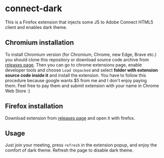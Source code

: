 # connect-dark
This is a Firefox extension that injects some JS to Adobe Connect HTML5 client and enables dark theme.

## Chromium installation
To install Chromium version (for Chromium, Chrome, new Edge, Brave etc.) you should clone this repository or download source code archive from [releases page](https://github.com/aerfanr/connect-dark/releases). Then you can go to chrome extensions page, enable developer tools and choose `Load Unpacked` and select **folder with extension source code inside it** and install the extension.
You have to follow this procedure because google wants $5 from me and I don't enjoy paying them. Feel free to pay them and submit extension with your name in Chrome Web Store :)

## Firefox installation
Download extension from [releases page](https://github.com/aerfanr/connect-dark/releases) and open it with firefox.

## Usage
Just join your meeting, press `refresh` in the extension popup, and enjoy the comfort of dark theme.
Refresh the page to disable dark theme.
